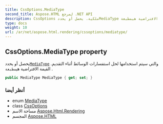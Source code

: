 ```yaml
---
title: CssOptions.MediaType
second_title: Aspose.HTML لمرجع .NET API
description: CssOptions ملكية. يحصل أو يحددMediaType والتي سيتم استخدامها لحل استفسارات الوسائط أثناء التقديم. القيمة الافتراضية هيمطبعة .
type: docs
weight: 10
url: /ar/net/aspose.html.rendering/cssoptions/mediatype/
---
```

## CssOptions.MediaType property

يحصل أو يحدد[`MediaType`](../../mediatype/) والتي سيتم استخدامها لحل استفسارات الوسائط أثناء التقديم. القيمة الافتراضية هي`مطبعة` .

```csharp
public MediaType MediaType { get; set; }
```

### أنظر أيضا

* enum [MediaType](../../mediatype/)
* class [CssOptions](../)
* مساحة الاسم [Aspose.Html.Rendering](../../cssoptions/)
* المجسم [Aspose.HTML](../../../)


